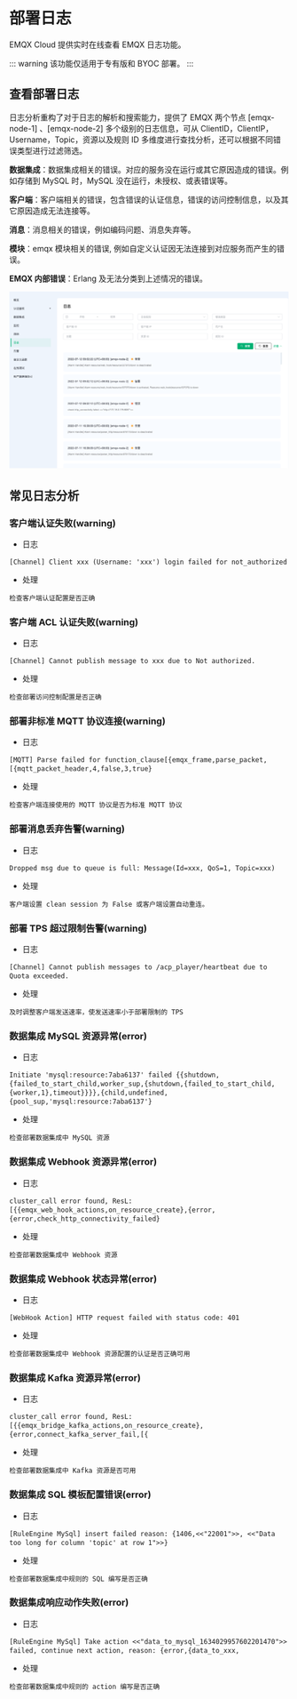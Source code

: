 # 部署日志

EMQX Cloud 提供实时在线查看 EMQX 日志功能。

::: warning
该功能仅适用于专有版和 BYOC 部署。
:::


## 查看部署日志

日志分析重构了对于日志的解析和搜索能力，提供了 EMQX 两个节点 [emqx-node-1]
、[emqx-node-2] 多个级别的日志信息，可从 ClientID，ClientIP，Username，Topic，资源以及规则 ID 多维度进行查找分析，还可以根据不同错误类型进行过滤筛选。

**数据集成**：数据集成相关的错误。对应的服务没在运行或其它原因造成的错误。例如存储到 MySQL 时，MySQL 没在运行，未授权、或表错误等。

**客户端**：客户端相关的错误，包含错误的认证信息，错误的访问控制信息，以及其它原因造成无法连接等。

**消息**：消息相关的错误，例如编码问题、消息失弃等。

**模块**：emqx 模块相关的错误, 例如自定义认证因无法连接到对应服务而产生的错误。

**EMQX 内部错误**：Erlang 及无法分类到上述情况的错误。

![view_log](./_assets/logs.png)

## 常见日志分析

### 客户端认证失败(warning)

* 日志
```
[Channel] Client xxx (Username: 'xxx') login failed for not_authorized
```

* 处理
```
检查客户端认证配置是否正确
```

### 客户端 ACL 认证失败(warning)

* 日志
```
[Channel] Cannot publish message to xxx due to Not authorized.
```

* 处理
```
检查部署访问控制配置是否正确
```

### 部署非标准 MQTT 协议连接(warning)

* 日志
```
[MQTT] Parse failed for function_clause[{emqx_frame,parse_packet,[{mqtt_packet_header,4,false,3,true}
```

* 处理
```
检查客户端连接使用的 MQTT 协议是否为标准 MQTT 协议
```

### 部署消息丢弃告警(warning)

* 日志
```
Dropped msg due to queue is full: Message(Id=xxx, QoS=1, Topic=xxx)
```

* 处理
```
客户端设置 clean session 为 False 或客户端设置自动重连。
```

### 部署 TPS 超过限制告警(warning)

* 日志
```
[Channel] Cannot publish messages to /acp_player/heartbeat due to Quota exceeded.
```

* 处理
```
及时调整客户端发送速率，使发送速率小于部署限制的 TPS
```

### 数据集成 MySQL 资源异常(error)

* 日志
```
Initiate 'mysql:resource:7aba6137' failed {{shutdown,{failed_to_start_child,worker_sup,{shutdown,{failed_to_start_child,{worker,1},timeout}}}},{child,undefined,{pool_sup,'mysql:resource:7aba6137'}
```

* 处理
```
检查部署数据集成中 MySQL 资源
```


### 数据集成 Webhook 资源异常(error)

* 日志
```
cluster_call error found, ResL: [{{emqx_web_hook_actions,on_resource_create},{error,{error,check_http_connectivity_failed}
```

* 处理
```
检查部署数据集成中 Webhook 资源
```

### 数据集成 Webhook 状态异常(error)

* 日志
```
[WebHook Action] HTTP request failed with status code: 401
```

* 处理
```
检查部署数据集成中 Webhook 资源配置的认证是否正确可用
```

### 数据集成 Kafka 资源异常(error)

* 日志
```
cluster_call error found, ResL: [{{emqx_bridge_kafka_actions,on_resource_create},{error,connect_kafka_server_fail,[{
```

* 处理
```
检查部署数据集成中 Kafka 资源是否可用
```

### 数据集成 SQL 模板配置错误(error)

* 日志
```
[RuleEngine MySql] insert failed reason: {1406,<<"22001">>, <<"Data too long for column 'topic' at row 1">>}
```

* 处理
```
检查部署数据集成中规则的 SQL 编写是否正确
```

### 数据集成响应动作失败(error)

* 日志
```
[RuleEngine MySql] Take action <<"data_to_mysql_1634029957602201470">> failed, continue next action, reason: {error,{data_to_xxx,
```

* 处理
```
检查部署数据集成中规则的 action 编写是否正确
```